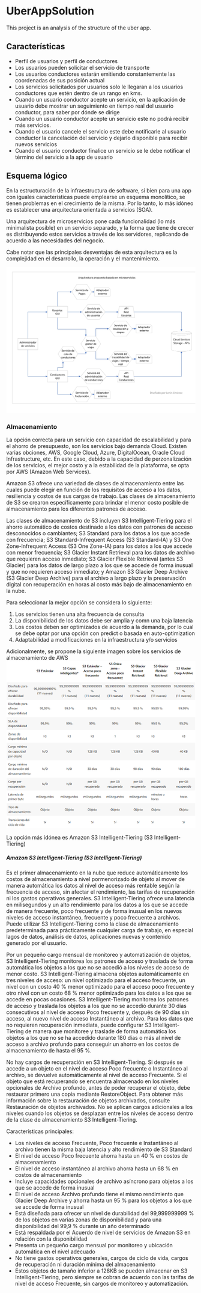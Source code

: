 # UberAppSolution
This project is an analysis of the structure of the uber app.

## Características
- Perfil de usuarios y perfil de conductores 
- Los usuarios pueden solicitar el servicio de transporte
- Los usuarios conductores estarán emitiendo constantemente las coordenadas de sus
posición actual
- Los servicios solicitados por usuarios solo le llegaran a los usuarios conductores que estén
dentro de un rango en kms.
- Cuando un usuario conductor acepte un servicio, en la aplicación de usuario debe mostrar un
seguimiento en tiempo real del usuario conductor, para saber por dónde se dirige
- Cuando un usuario conductor acepte un servicio este no podrá recibir más servicios.
- Cuando el usuario cancele el servicio este debe notificarle al usuario conductor la
cancelación del servicio y dejarlo disponible para recibir nuevos servicios
- Cuando el usuario conductor finalice un servicio se le debe notificar el término del servicio a
la app de usuario

## Esquema lógico
En la estructuración de la infraestructura de software, si bien para una app con iguales características puede emplearse un esquema monolítico, se tienen problemas en el crecimiento de la misma. Por lo tanto, lo más idóneo es establecer una arquitectura orientada a servicios (SOA).

Una arquitectura de microservicios pone cada funcionalidad (lo más minimalista posible) en un servicio separado, y la forma que tiene de crecer es distribuyendo estos servicios a través de los servidores, replicando de acuerdo a las necesidades del negocio.

Cabe notar que las principales desventajas de esta arquitectura es la complejidad en el desarrollo, la operación y el mantenimiento.

![](Galery/UberEsquemaLogicoBase.jpg)

### Almacenamiento
La opción correcta para un servicio con capacidad de escalabilidad y para el ahorro de presupuesto, son los servicios bajo demanda Cloud. Existen varias obciones, AWS, Google Cloud, Azure, DigitalOcean, Oracle Cloud Infrastructure, etc. En este caso, debido a la capacidad de perzonalización de los servicios, el mejor costo y a la estabilidad de la plataforma, se opta por AWS (Amazon Web Services).

Amazon S3 ofrece una variedad de clases de almacenamiento entre las cuales puede elegir en función de los requisitos de acceso a los datos, resiliencia y costos de sus cargas de trabajo. Las clases de almacenamiento de S3 se crearon específicamente para brindar el menor costo posible de almacenamiento para los diferentes patrones de acceso.

Las clases de almacenamiento de S3 incluyen S3 Intelligent-Tiering para el ahorro automático de costos destinado a los datos con patrones de acceso desconocidos o cambiantes; S3 Standard para los datos a los que accede con frecuencia; S3 Standard-Infrequent Access (S3 Standard-IA) y S3 One Zone-Infrequent Access (S3 One Zone-IA) para los datos a los que accede con menor frecuencia; S3 Glacier Instant Retrieval para los datos de archivo que requieren acceso inmediato; S3 Glacier Flexible Retrieval (antes S3 Glacier) para los datos de largo plazo a los que se accede de forma inusual y que no requieren acceso inmediato; y Amazon S3 Glacier Deep Archive (S3 Glacier Deep Archive) para el archivo a largo plazo y la preservación digital con recuperación en horas al costo más bajo de almacenamiento en la nube. 

Para seleccionar la mejor opción se considera lo siguiente:
1. Los servicios tienen una alta frecuencia de consulta
2. La disponibilidad de los datos debe ser amplia y comn una baja latencia
3. Los costos deben ser optimizados de acuerdo a la demanda, por lo cual se debe optar por una opción con predict o basada en auto-optimization
4.  Adaptabilidad a modificaciones en la infraestructura y/o servicios

Adicionalmente, se propone la siguiente imagen sobre los servicios de almacenamiento de AWS
![](Galery/OpcionesStorageAWS.png)

La opción más idónea es  Amazon S3 Intelligent-Tiering (S3 Intelligent-Tiering)

##### Amazon S3 Intelligent-Tiering (S3 Intelligent-Tiering) 
Es el primer almacenamiento en la nube que reduce automáticamente los costos de almacenamiento a nivel pormenorizado de objeto al mover de manera automática los datos al nivel de acceso más rentable según la frecuencia de acceso, sin afectar el rendimiento, las tarifas de recuperación ni los gastos operativos generales. S3 Intelligent-Tiering ofrece una latencia en milisegundos y un alto rendimiento para los datos a los que se accede de manera frecuente, poco frecuente y de forma inusual en los nuevos niveles de acceso instantáneo, frecuente y poco frecuente a archivos. Puede utilizar S3 Intelligent-Tiering como la clase de almacenamiento predeterminada para prácticamente cualquier carga de trabajo, en especial lagos de datos, análisis de datos, aplicaciones nuevas y contenido generado por el usuario.

Por un pequeño cargo mensual de monitoreo y automatización de objetos, S3 Intelligent-Tiering monitorea los patrones de acceso y traslada de forma automática los objetos a los que no se accedió a los niveles de acceso de menor costo. S3 Intelligent-Tiering almacena objetos automáticamente en tres niveles de acceso: un nivel optimizado para el acceso frecuente, un nivel con un costo 40 % menor optimizado para el acceso poco frecuente y otro nivel con un costo 68 % menor optimizado para los datos a los que se accede en pocas ocasiones. S3 Intelligent-Tiering monitorea los patrones de acceso y traslada los objetos a los que no se accedió durante 30 días consecutivos al nivel de acceso Poco frecuente y, después de 90 días sin acceso, al nuevo nivel de acceso Instantáneo al archivo. Para los datos que no requieren recuperación inmediata, puede configurar S3 Intelligent-Tiering de manera que monitoree y traslade de forma automática los objetos a los que no se ha accedido durante 180 días o más al nivel de acceso a archivo profundo para conseguir un ahorro en los costos de almacenamiento de hasta el 95 %.

No hay cargos de recuperación en S3 Intelligent-Tiering. Si después se accede a un objeto en el nivel de acceso Poco frecuente o Instantáneo al archivo, se devuelve automáticamente al nivel de acceso Frecuente. Si el objeto que está recuperando se encuentra almacenado en los niveles opcionales de Archivo profundo, antes de poder recuperar el objeto, debe restaurar primero una copia mediante RestoreObject.  Para obtener más información sobre la restauración de objetos archivados, consulte Restauración de objetos archivados. No se aplican cargos adicionales a los niveles cuando los objetos se desplazan entre los niveles de acceso dentro de la clase de almacenamiento S3 Intelligent-Tiering.

Características principales:

- Los niveles de acceso Frecuente, Poco frecuente e Instantáneo al archivo tienen la misma baja latencia y alto rendimiento de S3 Standard
- El nivel de acceso Poco frecuente ahorra hasta un 40 % en costos de almacenamiento
- El nivel de acceso instantáneo al archivo ahorra hasta un 68 % en costos de almacenamiento
- Incluye capacidades opcionales de archivo asíncrono para objetos a los que se accede de forma inusual
- El nivel de acceso Archivo profundo tiene el mismo rendimiento que Glacier Deep Archive y ahorra hasta un 95 % para los objetos a los que se accede de forma inusual
- Está diseñada para ofrecer un nivel de durabilidad del 99,999999999 % de los objetos en varias zonas de disponibilidad y para una disponibilidad del 99,9 % durante un año determinado
- Está respaldada por el Acuerdo de nivel de servicios de Amazon S3 en relación con la disponibilidad
- Presenta un pequeño cargo mensual por monitoreo y ubicación automática en el nivel adecuado
- No tiene gastos operativos generales, cargos de ciclo de vida, cargos de recuperación ni duración mínima del almacenamiento
- Estos objetos de tamaño inferior a 128KB se pueden almacenar en S3 Intelligent-Tiering, pero siempre se cobran de acuerdo con las tarifas de nivel de acceso Frecuente, sin cargos de monitoreo y automatización.


